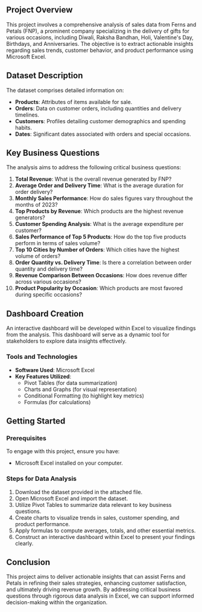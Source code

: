 ## Project Overview
This project involves a comprehensive analysis of sales data from Ferns and Petals (FNP), a prominent company specializing in the delivery of gifts for various occasions, including Diwali, Raksha Bandhan, Holi, Valentine's Day, Birthdays, and Anniversaries. The objective is to extract actionable insights regarding sales trends, customer behavior, and product performance using Microsoft Excel.

## Dataset Description
The dataset comprises detailed information on:
- **Products**: Attributes of items available for sale.
- **Orders**: Data on customer orders, including quantities and delivery timelines.
- **Customers**: Profiles detailing customer demographics and spending habits.
- **Dates**: Significant dates associated with orders and special occasions.

## Key Business Questions
The analysis aims to address the following critical business questions:

1. **Total Revenue**: What is the overall revenue generated by FNP?
2. **Average Order and Delivery Time**: What is the average duration for order delivery?
3. **Monthly Sales Performance**: How do sales figures vary throughout the months of 2023?
4. **Top Products by Revenue**: Which products are the highest revenue generators?
5. **Customer Spending Analysis**: What is the average expenditure per customer?
6. **Sales Performance of Top 5 Products**: How do the top five products perform in terms of sales volume?
7. **Top 10 Cities by Number of Orders**: Which cities have the highest volume of orders?
8. **Order Quantity vs. Delivery Time**: Is there a correlation between order quantity and delivery time?
9. **Revenue Comparison Between Occasions**: How does revenue differ across various occasions?
10. **Product Popularity by Occasion**: Which products are most favored during specific occasions?

## Dashboard Creation
An interactive dashboard will be developed within Excel to visualize findings from the analysis. This dashboard will serve as a dynamic tool for stakeholders to explore data insights effectively.

### Tools and Technologies
- **Software Used**: Microsoft Excel
- **Key Features Utilized**:
  - Pivot Tables (for data summarization)
  - Charts and Graphs (for visual representation)
  - Conditional Formatting (to highlight key metrics)
  - Formulas (for calculations)

## Getting Started

### Prerequisites
To engage with this project, ensure you have:
- Microsoft Excel installed on your computer.

### Steps for Data Analysis
1. Download the dataset provided in the attached file.
2. Open Microsoft Excel and import the dataset.
3. Utilize Pivot Tables to summarize data relevant to key business questions.
4. Create charts to visualize trends in sales, customer spending, and product performance.
5. Apply formulas to compute averages, totals, and other essential metrics.
6. Construct an interactive dashboard within Excel to present your findings clearly.

## Conclusion
This project aims to deliver actionable insights that can assist Ferns and Petals in refining their sales strategies, enhancing customer satisfaction, and ultimately driving revenue growth. By addressing critical business questions through rigorous data analysis in Excel, we can support informed decision-making within the organization.
